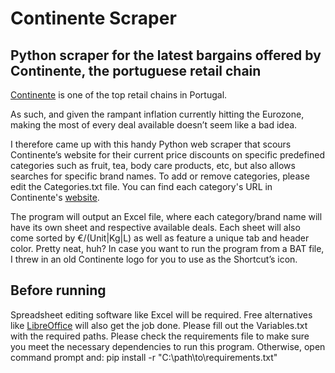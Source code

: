 # Continente Scraper
## Python scraper for the latest bargains offered by Continente, the portuguese retail chain


[Continente](https://en.wikipedia.org/wiki/Continente_(supermarket)) is one of the top retail chains in Portugal.

As such, and given the rampant inflation currently hitting the Eurozone, making the most of every deal available doesn’t seem like a bad idea.

I therefore came up with this handy Python web scraper that scours Continente’s website for their current price discounts on specific predefined categories such as fruit, tea, body care products, etc, but also allows searches for specific brand names.
To add or remove categories, please edit the Categories.txt file. You can find each category's URL in Continente's [website](https://www.continente.pt).

The program will output an Excel file, where each category/brand name will have its own sheet and respective available deals. Each sheet will also come sorted by €/(Unit|Kg|L) as well as feature a unique tab and header color. Pretty neat, huh? In case you want to run the program from a BAT file, I threw in an old Continente logo for you to use as the Shortcut’s icon.

## Before running

Spreadsheet editing software like Excel will be required. Free alternatives like [LibreOffice](https://www.libreoffice.org/) will also get the job done.
Please fill out the Variables.txt with the required paths. 
Please check the requirements file to make sure you meet the necessary dependencies to run this program. Otherwise, open command prompt and: pip install -r "C:\path\to\requirements.txt"
